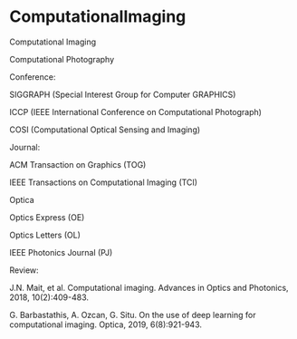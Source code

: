 # ComputationalImaging
Computational Imaging

Computational Photography

Conference:

SIGGRAPH (Special Interest Group for Computer GRAPHICS)

ICCP (IEEE International Conference on Computational Photograph)

COSI (Computational Optical Sensing and Imaging)

Journal:

ACM Transaction on Graphics (TOG)

IEEE Transactions on Computational Imaging (TCI)

Optica

Optics Express (OE)

Optics Letters (OL)

IEEE Photonics Journal (PJ)

Review:

J.N. Mait, et al. Computational imaging. Advances in Optics and Photonics, 2018, 10(2):409-483.

G. Barbastathis, A. Ozcan, G. Situ. On the use of deep learning for computational imaging. Optica, 2019, 6(8):921-943.



